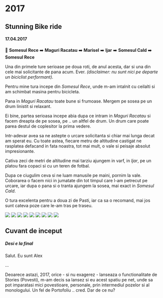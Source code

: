 # 2017
## Stunning Bike ride
#### 17.04.2017

:checkered_flag: **Somesul Rece** :arrow_right: **Maguri Racatau** :arrow_right: **Marisel** :arrow_right: **Ijar** :arrow_right: **Somesul Cald** :arrow_right: **Somesul Rece**

Una din primele ture serioase pe doua roti, de anul acesta, dar si una din cele mai solicitante de pana acum. Ever. _(disclaimer: nu sunt nici pe departe un biciclist performant)._

Pentru mine tura incepe din _Somesul Rece_, unde m-am intalnit cu ceilalti si am schimbat masina pentru bicicleta.

Pana in _Maguri Racatau_ toate bune si frumoase. Mergem pe sosea pe un drum linistit si relaxant.

Ei bine, partea serioasa incepe abia dupa ce intram in _Maguri Racatau_ si facem dreapta de pe sosea, pe .. un altfel de drum. Un drum care poate parea destul de coplesitor la prima vedere.

Intr-adevar avea sa ne astepte o urcare solicitanta si chiar mai lunga decat am sperat eu. Cu toate astea, fiecare metru de altitudine castigat ne rasplatea defacand in fata noastra, tot mai mult, o vale si peisaje absolut impresionante.

Cativa zeci de metri de altitudine mai tarziu ajungem in varf, in _Ijar_, pe un platou fara copaci si cu un teren de fotbal.

Dupa ce ciugulim ceva si ne luam manusile pe maini, pornim la vale. Coborarea o facem nici in jumatate din tot timpul care l-am petrecut pe urcare, iar dupa o pana si o tranta ajungem la sosea, mai exact in _Somesul Cald_.

O tura excelenta pentru a doua zi de Pasti, iar ca sa o recomand, mai jos sunt cateva poze care le-am tras pe traseu.

![](images/stunning_bike_ride/20170417/IMG_20170417_142330.jpg)
![](images/stunning_bike_ride/20170417/IMG_20170417_142204.jpg)
![](images/stunning_bike_ride/20170417/DSC01347.JPG)
![](images/stunning_bike_ride/20170417/DSC01337.JPG)
![](images/stunning_bike_ride/20170417/IMG_20170417_142204.jpg)
![](images/stunning_bike_ride/20170417/DSC01368.JPG)
![](images/stunning_bike_ride/20170417/DSC01364.JPG)
![](images/stunning_bike_ride/20170417/DSC01362.JPG)
![](images/stunning_bike_ride/20170417/DSC01370.JPG)

## Cuvant de inceput
##### Desi e la final

Salut. Eu sunt Alex

...

Deoarece astazi, 2017, orice - si nu exagerez - lanseaza o functionalitate de Stories (Povesti), m-am decis sa lansez si eu acest spatiu pe net, unde sa pot imparatasi mici povestioare, personale, prin intermediul pozelor si al monologului.
Un fel de Portofoliu .. cred. Dar de ce nu?